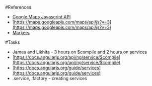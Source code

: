 #References

 - [Google Maps Javascript API](https://developers.google.com/maps/documentation/javascript/)
 - [https://maps.googleapis.com/maps/api/js?v=3](https://maps.googleapis.com/maps/api/js?v=3)
 - [Markers](https://developers.google.com/maps/documentation/javascript/markers)
 
 
#Tasks
 
 - James and Likhita - 3 hours on $compile and 2 hours on services
 - [https://docs.angularjs.org/api/ng/service/$compile](https://docs.angularjs.org/api/ng/service/$compile)
 - [https://docs.angularjs.org/guide/services](https://docs.angularjs.org/guide/services)
 - .service, .factory - creating services